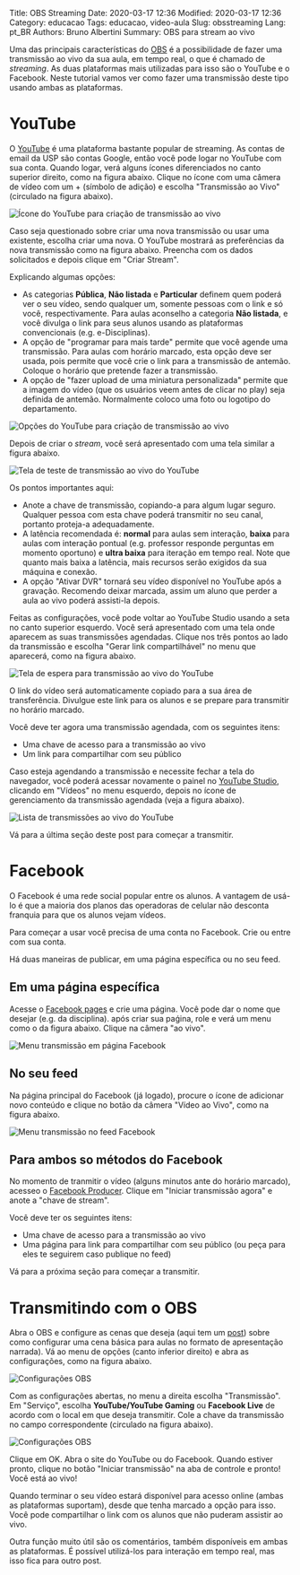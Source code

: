 Title: OBS Streaming
Date: 2020-03-17 12:36
Modified: 2020-03-17 12:36
Category: educacao
Tags: educacao, video-aula
Slug: obsstreaming
Lang: pt_BR
Authors: Bruno Albertini
Summary: OBS para stream ao vivo

Uma das principais características do [OBS](https://obsproject.com/pt-br) é a possibilidade de fazer uma transmissão ao vivo da sua aula, em tempo real, o que é chamado de *streaming*. As duas plataformas mais utilizadas para isso são o YouTube e o Facebook. Neste tutorial vamos ver como fazer uma transmissão deste tipo usando ambas as plataformas.

# YouTube
O [YouTube](https://www.youtube.com/) é uma plataforma bastante popular de streaming. As contas de email da USP são contas Google, então você pode logar no YouTube com sua conta. Quando logar, verá alguns ícones diferenciados no canto superior direito, como na figura abaixo. Clique no ícone com uma câmera de vídeo com um + (símbolo de adição) e escolha "Transmissão ao Vivo" (circulado na figura abaixo).

![Ícone do YouTube para criação de transmissão ao vivo]({static}/images/educacao/yt001.png)

Caso seja questionado sobre criar uma nova transmissão ou usar uma existente, escolha criar uma nova. O YouTube mostrará as preferências da nova transmissão como na figura abaixo. Preencha com os dados solicitados e depois clique em "Criar Stream".

Explicando algumas opções:  

  * As categorias **Pública**, **Não listada** e **Particular** definem quem poderá ver o seu vídeo, sendo qualquer um, somente pessoas com o link e só você, respectivamente. Para aulas aconselho a categoria **Não listada**, e você divulga o link para seus alunos usando as plataformas convencionais (e.g. e-Disciplinas).
  * A opção de "programar para mais tarde" permite que você agende uma transmissão. Para aulas com horário marcado, esta opção deve ser usada, pois permite que você crie o link para a transmissão de antemão. Coloque o horário que pretende fazer a transmissão.
  * A opção de "fazer upload de uma miniatura personalizada" permite que a imagem do vídeo (que os usuários veem antes de clicar no play) seja definida de antemão. Normalmente coloco uma foto ou logotipo do departamento.

![Opções do YouTube para criação de transmissão ao vivo]({static}/images/educacao/yt002.png)

Depois de criar o *stream*, você será apresentado com uma tela similar a figura abaixo.

![Tela de teste de transmissão ao vivo do YouTube]({static}/images/educacao/yt003.png)

Os pontos importantes aqui:

  * Anote a chave de transmissão, copiando-a para algum lugar seguro. Qualquer pessoa com esta chave poderá transmitir no seu canal, portanto proteja-a adequadamente.
  * A latência recomendada é: **normal** para aulas sem interação, **baixa** para aulas com interação pontual (e.g. professor responde perguntas em momento oportuno) e **ultra baixa** para iteração em tempo real. Note que quanto mais baixa a latência, mais recursos serão exigidos da sua máquina e conexão.
  * A opção "Ativar DVR" tornará seu vídeo disponível no YouTube após a gravação. Recomendo deixar marcada, assim um aluno que perder a aula ao vivo poderá assisti-la depois.

Feitas as configurações, você pode voltar ao YouTube Studio usando a seta no canto superior esquerdo. Você será apresentado com uma tela onde aparecem as suas transmissões agendadas. Clique nos três pontos ao lado da transmissão e escolha "Gerar link compartilhável" no menu que aparecerá, como na figura abaixo.

![Tela de espera para transmissão ao vivo do YouTube]({static}/images/educacao/yt004.png)

O link do vídeo será automaticamente copiado para a sua área de transferência. Divulgue este link para os alunos e se prepare para transmitir no horário marcado.

Você deve ter agora uma transmissão agendada, com os seguintes itens:

  * Uma chave de acesso para a transmissão ao vivo
  * Um link para compartilhar com seu público

Caso esteja agendando a transmissão e necessite fechar a tela do navegador, você poderá acessar novamente o painel no [YouTube Studio](https://studio.youtube.com), clicando em "Vídeos" no menu esquerdo, depois no ícone de gerenciamento da transmissão agendada (veja a figura abaixo).

![Lista de transmissões ao vivo do YouTube]({static}/images/educacao/yt005.png)

Vá para a última seção deste post para começar a transmitir.

# Facebook

O Facebook é uma rede social popular entre os alunos. A vantagem de usá-lo é que a maioria dos planos das operadoras de celular não desconta franquia para que os alunos vejam vídeos.

Para começar a usar você precisa de uma conta no Facebook. Crie ou entre com sua conta.

Há duas maneiras de publicar, em uma página específica ou no seu feed.

## Em uma página específica
Acesse o [Facebook pages](https://www.facebook.com/bookmarks/pages) e crie uma página. Você pode dar o nome que desejar (e.g. da disciplina). após criar sua paǵina, role e verá um menu como o da figura abaixo. Clique na câmera "ao vivo".

![Menu transmissão em página Facebook]({static}/images/educacao/fb001.png)

## No seu feed
Na página principal do Facebook (já logado), procure o ícone de adicionar novo conteúdo e clique no botão da câmera "Vídeo ao Vivo", como na figura abaixo.

![Menu transmissão no feed Facebook]({static}/images/educacao/fb002.png)

## Para ambos so métodos do Facebook

No momento de tranmitir o vídeo (alguns minutos ante do horário marcado), acesseo o [Facebook Producer](https://www.facebook.com/live/producer). Clique em "Iniciar transmissão agora" e anote a "chave de stream".

Você deve ter os seguintes itens:

  * Uma chave de acesso para a transmissão ao vivo
  * Uma página para link para compartilhar com seu público (ou peça para eles te seguirem caso publique no feed)

Vá para a próxima seção para começar a transmitir.


# Transmitindo com o OBS

Abra o OBS e configure as cenas que deseja (aqui tem um [post](obsbasics.md)) sobre como configurar uma cena básica para aulas no formato de apresentação narrada). Vá ao menu de opções (canto inferior direito) e abra as configurações, como na figura abaixo.

![Configurações OBS]({static}/images/educacao/obs008.png)

Com as configurações abertas, no menu a direita escolha "Transmissão". Em "Serviço", escolha **YouTube/YouTube Gaming** ou **Facebook Live** de acordo com o local em que deseja transmitir. Cole a chave da transmissão no campo correspondente (circulado na figura abaixo).

![Configurações OBS]({static}/images/educacao/obs009.png)

Clique em OK. Abra o site do YouTube ou do Facebook. Quando estiver pronto, clique no botão "Iniciar transmissão" na aba de controle e pronto! Você está ao vivo!

Quando terminar o seu vídeo estará disponível para acesso online (ambas as plataformas suportam), desde que tenha marcado a opção para isso. Você pode compartilhar o link com os alunos que não puderam assistir ao vivo.

Outra função muito útil são os comentários, também disponíveis em ambas as plataformas. É possível utilizá-los para interação em tempo real, mas isso fica para outro post.
